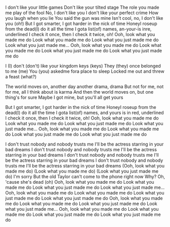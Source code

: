 I don't like your little games
Don't like your tilted stage
The role you made me play of the fool
No, I don't like you
I don't like your perfect crime
How you laugh when you lie
You said the gun was mine
Isn't cool, no, I don't like you (oh!)
But I got smarter, I got harder in the nick of time
HoneyI roseup from the dead(I) do it all the time
I gota list(of) names, an-your-is inre, underlined
I check it once, then I check it twice, oh!
Ooh, look what you made me do
Look what you made me do
Look what you just made me do
Look what you just made me...
Ooh, look what you made me do
Look what you made me do
Look what you just made me do
Look what you just made me do

I (I) don't (don't) like your kingdom keys (keys)
They (they) once belonged to me (me)
You (you) askedme fora  place to sleep
Locked me out and threw a feast (what?)

The world moves on, another day another drama, drama
But not for me, not for me, all I think  about is karma
And then the world moves on,   but one thing's for sure
Maybe I got mine, but you'll    all get yours

But I got smarter, I got harder in the nick of time
HoneyI roseup from the dead(I) do it all the time
I gota list(of) names, and yours is in red, underlined
I check it once, then I check it twice, oh!
Ooh, look what you made me do
Look what you made me do
Look what you just made me do
Look what you just made me...
Ooh, look what you made me do
Look what you made me do
Look what you just made me do
Look what you just made me do

I don't trust nobody and nobody trusts me
I'll be the actress starring in your bad dreams
I don't trust nobody and nobody trusts me
I'll be the actress starring in your bad dreams
I don't trust nobody and nobody trusts me
I'll be the actress starring in your bad dreams
I don't trust nobody and nobody trusts me
I'll be the actress starring in your bad dreams
(Ooh, look what you made me do)
(Look what you made me do)
(Look what you just made me do) I'm sorry
But the old Taylor can't come to the phone right now
Why? Oh, 'cause she's dead (oh)
Ooh, look what you made me do
Look what you made me do
Look what you just made me do
Look what you just made me...
Ooh, look what you made me do
Look what you made me do
Look what you just made me do
Look what you just made me do
Ooh, look what you made me do
Look what you made me do
Look what you just made me do
Look what you just made me...
Ooh, look what you made me do
Look what you made me do
Look what you just made me do
Look what you just made me do
